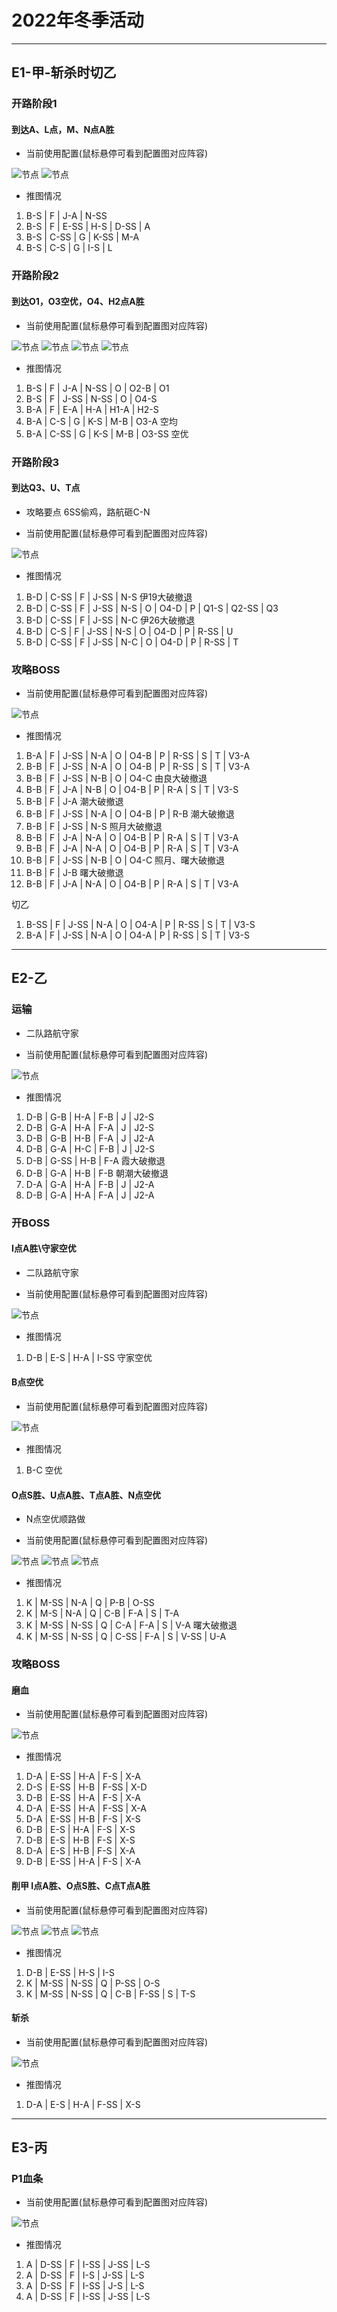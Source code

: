 # 2022年冬季活动

---

## E1-甲-斩杀时切乙

### 开路阶段1

#### 到达A、L点，M、N点A胜

- 当前使用配置(鼠标悬停可看到配置图对应阵容)

![节点](./记录相关图片/E1-P1-开路阶段1-N-A.png "E1-P1-开路阶段1-N-A")
![节点](./记录相关图片/E1-P1-开路阶段1-M-L.png "E1-P1-开路阶段1-M-L")

- 推图情况

1. B-S | F | J-A | N-SS
2. B-S | F | E-SS | H-S | D-SS | A
3. B-S | C-SS | G | K-SS | M-A
4. B-S | C-S  | G | I-S | L

### 开路阶段2

#### 到达O1，O3空优，O4、H2点A胜

- 当前使用配置(鼠标悬停可看到配置图对应阵容)

![节点](./记录相关图片/E1-P2-开路阶段2-O1.png "E1-P2-开路阶段2-O1")
![节点](./记录相关图片/E1-P2-开路阶段2-O4.png "E1-P2-开路阶段2-O4")
![节点](./记录相关图片/E1-P2-开路阶段2-H2.png "E1-P2-开路阶段2-H2")
![节点](./记录相关图片/E1-P2-开路阶段2-O3.png "E1-P2-开路阶段2-O3")

- 推图情况

1. B-S | F | J-A  | N-SS | O | O2-B | O1
2. B-S | F | J-SS | N-SS | O | O4-S
3. B-A | F | E-A  | H-A  | H1-A | H2-S
4. B-A | C-S | G | K-S | M-B | O3-A 空均
5. B-A | C-SS | G | K-S | M-B | O3-SS 空优

### 开路阶段3

#### 到达Q3、U、T点

- 攻略要点 6SS偷鸡，路航砸C-N

- 当前使用配置(鼠标悬停可看到配置图对应阵容)

![节点](./记录相关图片/E1-P3-开路阶段3-Q3-U-T.png "E1-P3-开路阶段3-Q3-U-T")

- 推图情况

1. B-D | C-SS | F | J-SS | N-S 伊19大破撤退
2. B-D | C-SS | F | J-SS | N-S | O | O4-D | P | Q1-S | Q2-SS | Q3
3. B-D | C-SS | F | J-SS | N-C 伊26大破撤退
4. B-D | C-S  | F | J-SS | N-S | O | O4-D | P | R-SS | U
5. B-D | C-SS | F | J-SS | N-C | O | O4-D | P | R-SS | T

### 攻略BOSS

- 当前使用配置(鼠标悬停可看到配置图对应阵容)

![节点](./记录相关图片/E1-P4-攻略BOSS.png "E1-P4-攻略BOSS")

- 推图情况

1. B-A | F | J-SS | N-A | O | O4-B | P | R-SS | S | T | V3-A
2. B-B | F | J-SS | N-A | O | O4-B | P | R-SS | S | T | V3-A
3. B-B | F | J-SS | N-B | O | O4-C 由良大破撤退
4. B-B | F | J-A  | N-B | O | O4-B | P | R-A  | S | T | V3-S
5. B-B | F | J-A 潮大破撤退
6. B-B | F | J-SS | N-A | O | O4-B | P | R-B 潮大破撤退
7. B-B | F | J-SS | N-S 照月大破撤退
8. B-B | F | J-A  | N-A | O | O4-B | P | R-A  | S | T | V3-A
9. B-B | F | J-A  | N-A | O | O4-B | P | R-A  | S | T | V3-A
10. B-B | F | J-SS | N-B | O | O4-C 照月、曙大破撤退
11. B-B | F | J-B 曙大破撤退
12. B-B | F | J-A  | N-A | O | O4-B | P | R-A | S | T | V3-A

切乙

1. B-SS | F | J-SS | N-A | O | O4-A | P | R-SS | S | T | V3-S
2. B-A  | F | J-SS | N-A | O | O4-A | P | R-SS | S | T | V3-S

---
## E2-乙

### 运输

- 二队路航守家

- 当前使用配置(鼠标悬停可看到配置图对应阵容)

![节点](./记录相关图片/E2-P1-运输.png "E2-P1-运输")

- 推图情况

1. D-B | G-B  | H-A | F-B | J | J2-S
2. D-B | G-A  | H-A | F-A | J | J2-S
3. D-B | G-B  | H-B | F-A | J | J2-A
4. D-B | G-A  | H-C | F-B | J | J2-S
5. D-B | G-SS | H-B | F-A 霞大破撤退
6. D-B | G-A  | H-B | F-B 朝潮大破撤退
7. D-A | G-A  | H-A | F-B | J | J2-A
8. D-B | G-A  | H-A | F-A | J | J2-A

### 开BOSS

#### I点A胜\守家空优

- 二队路航守家

- 当前使用配置(鼠标悬停可看到配置图对应阵容)

![节点](./记录相关图片/E2-P2-I点A胜.png "E2-P2-I点A胜")

- 推图情况

1. D-B | E-S | H-A | I-SS 守家空优

#### B点空优

- 当前使用配置(鼠标悬停可看到配置图对应阵容)

![节点](./记录相关图片/E2-P2-B点空优.png "E2-P2-B点空优")

- 推图情况

1. B-C 空优

#### O点S胜、U点A胜、T点A胜、N点空优

- N点空优顺路做

- 当前使用配置(鼠标悬停可看到配置图对应阵容)

![节点](./记录相关图片/E2-P2-O点S胜.png "E2-P2-O点S胜")
![节点](./记录相关图片/E2-P2-T点A胜.png "E2-P2-T点A胜")
![节点](./记录相关图片/E2-P2-U点A胜.png "E2-P2-U点A胜")

- 推图情况

1. K | M-SS | N-A  | Q | P-B  | O-SS
2. K | M-S  | N-A  | Q | C-B  | F-A | S | T-A
3. K | M-SS | N-SS | Q | C-A  | F-A | S | V-A 曙大破撤退
4. K | M-SS | N-SS | Q | C-SS | F-A | S | V-SS | U-A

### 攻略BOSS

#### 磨血

- 当前使用配置(鼠标悬停可看到配置图对应阵容)

![节点](./记录相关图片/E2-P3-攻略BOSS.png "E2-P3-攻略BOSS.png")

- 推图情况

1. D-A | E-SS | H-A | F-S  | X-A
2. D-S | E-SS | H-B | F-SS | X-D
3. D-B | E-SS | H-A | F-S  | X-A
4. D-A | E-SS | H-A | F-SS | X-A
5. D-A | E-SS | H-B | F-S  | X-S
6. D-B | E-S  | H-A | F-S  | X-S
7. D-B | E-S  | H-B | F-S  | X-S
8. D-A | E-S  | H-B | F-S  | X-A
9. D-B | E-SS | H-A | F-S  | X-A

#### 削甲 I点A胜、O点S胜、C点T点A胜

- 当前使用配置(鼠标悬停可看到配置图对应阵容)

![节点](./记录相关图片/E2-P2-I点A胜.png "E2-P2-I点A胜")
![节点](./记录相关图片/E2-P2-O点S胜.png "E2-P2-O点S胜")
![节点](./记录相关图片/E2-P2-T点A胜.png "E2-P2-T点A胜")

- 推图情况

1. D-B | E-SS | H-S  | I-S
2. K   | M-SS | N-SS | Q | P-SS | O-S
3. K   | M-SS | N-SS | Q | C-B  | F-SS | S | T-S

#### 斩杀

- 当前使用配置(鼠标悬停可看到配置图对应阵容)

![节点](./记录相关图片/E2-P3-攻略BOSS.png "E2-P3-攻略BOSS.png")

- 推图情况

1. D-A | E-S | H-A | F-SS | X-S

---

## E3-丙

### P1血条

- 当前使用配置(鼠标悬停可看到配置图对应阵容)

![节点](./记录相关图片/E3-P1.png "E3-P1.png")

- 推图情况

1. A | D-SS | F | I-SS | J-SS | L-S
2. A | D-SS | F | I-S  | J-SS | L-S
3. A | D-SS | F | I-SS | J-S  | L-S
4. A | D-SS | F | I-SS | J-SS | L-S
